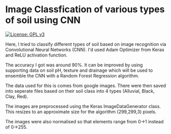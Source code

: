 # Image Classfication of various types of soil using CNN
[![License: GPL v3](https://img.shields.io/badge/License-GPLv3-blue.svg)](https://www.gnu.org/licenses/gpl-3.0)

Here, I tried to classify different types of soil based on image recognition via Convolutional Neural Networks (CNN). 
I'd used Adam Optimizer from Keras and ReLU activation function.

The accuracy I got was around 90%. It can be improved by using supporting data on soil pH, texture and drainage which will be used to ensemble the CNN with a Random Forest Regression algorithm.

The data used for this is comes from google images. There were then saved into seperate files based on their soil class into 4 types (Alluvial, Black, Clay, Red).   

The images are preprocessed using the Keras ImageDataGenerator class. This resizes to an approximate size for the algorithm (299,299,3) pixels.

The images were also normalised so that elements range from 0->1 instead of 0->255.


